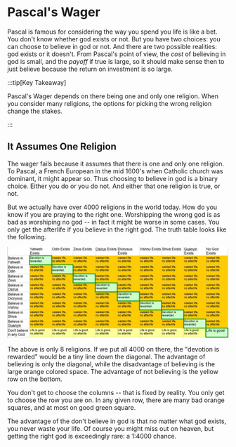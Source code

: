 # Pascal's Wager

Pascal is famous for considering the way you spend you life is like a bet.  You don't know whether god exists or not.   But you have two choices:  you can choose to believe in god or not.   And there are two possible realities:  god exists or it doesn't.  From Pascal's point of view, the _cost_ of believing in god is small, and the _payoff_ if true is large, so it should make sense then to just believe because the return on investment is so large.

:::tip[Key Takeaway]

Pascal's Wager depends on there being one and only one religion.  When you consider many religions, the options for picking the wrong religion change the stakes.

:::

## It Assumes One Religion

The wager fails because it assumes that there is one and only one religion.  To Pascal, a French European in the mid 1600's when Catholic church was dominant, it might appear so.  Thus choosing to believe in god is a binary choice.  Either you do or you do not.  And either that one religion is true, or not.

But we actually have over 4000 religions in the world today.  How do you know if you are praying to the right one.  Worshipping the wrong god is as bad as worshiping no god -- in fact it might be worse in some cases.  You only get the afterlife if you believe in the right god.   The truth table looks like the following.

![](pascal-wager-img1.jpg)

The above is only 8 religions.  If we put all 4000 on there, the "devotion is rewarded" would be a tiny line down the diagonal.  The advantage of believing is only the diagonal, while the disadvantage of believing is the large orange colored space.  The advantage of not believing is the yellow row on the bottom.

You don't get to choose the columns -- that is fixed by reality.  You only get to choose the row you are on.  In any given row, there are many bad orange squares, and at most on good green square.

The advantage of the don't believe in god is that no matter what god exists, you never waste your life.  Of course you might miss out on heaven, but getting the right god is exceedingly rare: a 1:4000 chance.